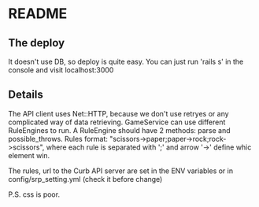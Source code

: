 # README

## The deploy
It doesn't use DB, so deploy is quite easy. You can just run 'rails s' in the console and visit localhost:3000

## Details
The API client uses Net::HTTP, because we don't use retryes or any complicated way of data retrieving.
GameService can use different RuleEngines to run. A RuleEngine should have 2 methods: parse and possible_throws.
Rules format: "scissors->paper;paper->rock;rock->scissors", where each rule is separated with ';' and
arrow '->' define whic element win.

The rules, url to the Curb API server are set in the ENV variables or in config/srp_setting.yml (check it before change)

P.S. css is poor.